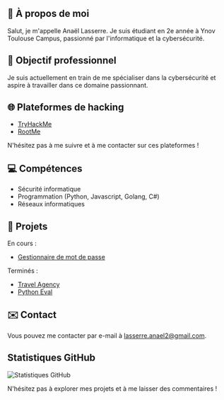 ## 👋 À propos de moi

Salut, je m'appelle Anaël Lasserre. Je suis étudiant en 2e année à Ynov Toulouse Campus, passionné par l'informatique et la cybersécurité.

## 💼 Objectif professionnel

Je suis actuellement en train de me spécialiser dans la cybersécurité et aspire à travailler dans ce domaine passionnant.

## 🌐 Plateformes de hacking

- [TryHackMe](https://tryhackme.com/p/voluxyy)
- [RootMe](https://www.root-me.org/voluxyy)

N'hésitez pas à me suivre et à me contacter sur ces plateformes !

## 💻 Compétences

- Sécurité informatique
- Programmation (Python, Javascript, Golang, C#)
- Réseaux informatiques

## 🚀 Projets
En cours :
- [Gestionnaire de mot de passe]()

Terminés :
- [Travel Agency](https://github.com/voluxyy/Travel-Agency)
- [Python Eval](https://github.com/voluxyy/python-eval)

## ✉️ Contact

Vous pouvez me contacter par e-mail à lasserre.anael2@gmail.com.

## Statistiques GitHub

![Statistiques GitHub](https://github-readme-stats.vercel.app/api?username=voluxyy&show_icons=true&theme=dark)

N'hésitez pas à explorer mes projets et à me laisser des commentaires !
